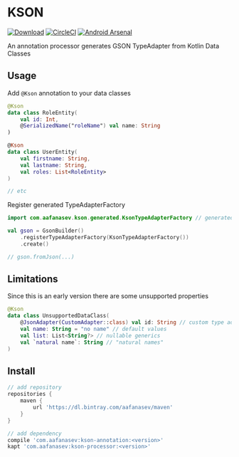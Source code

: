 # KSON

[![Download](https://api.bintray.com/packages/aafanasev/maven/kson-processor/images/download.svg)](https://bintray.com/aafanasev/maven/kson-processor/_latestVersion) 
[![CircleCI](https://circleci.com/gh/aafanasev/kson.svg?style=shield)](https://circleci.com/gh/aafanasev/kson) 
[![Android Arsenal]( https://img.shields.io/badge/Android%20Arsenal-KSON-green.svg?style=flat )](https://android-arsenal.com/details/1/6949)

An annotation processor generates GSON TypeAdapter from Kotlin Data Classes

## Usage

Add `@Kson` annotation to your data classes

```kotlin
@Kson
data class RoleEntity(
    val id: Int, 
    @SerializedName("roleName") val name: String
)

@Kson
data class UserEntity(
    val firstname: String,
    val lastname: String,
    val roles: List<RoleEntity>
)

// etc
```

Register generated TypeAdapterFactory

```kotlin
import com.aafanasev.kson.generated.KsonTypeAdapterFactory // generated factory

val gson = GsonBuilder()
    .registerTypeAdapterFactory(KsonTypeAdapterFactory())
    .create()

// gson.fromJson(...)
```

## Limitations

Since this is an early version there are some unsupported properties

```kotlin
@Kson
data class UnsupportedDataClass(
    @JsonAdapter(CustomAdapter::class) val id: String // custom type adapter
    val name: String = "no name" // default values
    val list: List<String?> // nullable generics
    val `natural name`: String // "natural names"
)
```

## Install

```groovy
// add repository
repositories {
    maven {
        url 'https://dl.bintray.com/aafanasev/maven'
    }
}

// add dependency
compile 'com.aafanasev:kson-annotation:<version>'   
kapt 'com.aafanasev:kson-processor:<version>'
```